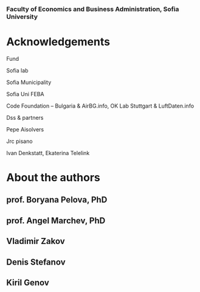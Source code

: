 ### Faculty of Economics and Business Administration, Sofia University


# Acknowledgements

Fund

Sofia lab

Sofia Municipality

Sofia Uni FEBA

Code Foundation – Bulgaria &amp; AirBG.info, OK Lab Stuttgart &amp; LuftDaten.info

Dss &amp; partners

Pepe Aisolvers

Jrc pisano

Ivan Denkstatt, Ekaterina Telelink

# About the authors

## prof. Boryana Pelova, PhD

## prof. Angel Marchev, PhD

## Vladimir Zakov

## Denis Stefanov

## Kiril Genov


